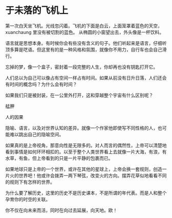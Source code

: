 # 于未落的飞机上

第一次白天坐飞机。光线忽闪着。飞机的下面是白云，上面笼罩着蓝色的天空，xuanchaung 里没有被切割的蓝色。
从椭圆的小窗望出去，外头像是一杯饮料。

语言就是思想本身。有时候你会有些没有含义的句子。他们听起来是语言，仔细听顶多算是呓语。但这里有的是一种风格和氛围，就像你不用力，自行车也会自己滑行。

忘掉的梦，像一个盒子，密封着一段完整的人生，你却再也没有钥匙打开它。

人们总以为自己可以像占有空间一样占有时间。如果从前没有日升日落，人们还会有时间的概念吗？为什么会有时间？

如果我们只是被封装，在一公里外打开，这和穿越整个宇宙有什么区别呢？

艋胛

人的因果

隐喻、语言，以及对世界认知的差异。就像一个作家他即使写不同性格的人，也可能难以跳出自己的隐喻空间。

如果真的是上帝视角，那意向性是无限多的。对人而言的偶然性，上帝可以清楚地看到事情是如何环环相扣的。以至于整个人类世界看上去就像一片大海，有浪，有水草，有鱼，但上帝看到的只是一片平静的包裹而已。

如果地球只是上帝的一个世界，或许在其他的星球上，上帝会换一套规则，创造一片火的世界吧！他或许会拨弄一两下琴弦，改变火的方向。摆弄花草似地看看不同的规则下有怎样的世界。

为什么要了解历史，这里的历史不是历史课本，不是所谓的年代表。而是人和整个孕育你的时空的关联。

你不仅在向未来而活，同时在向过去延展，向天地。欧！








